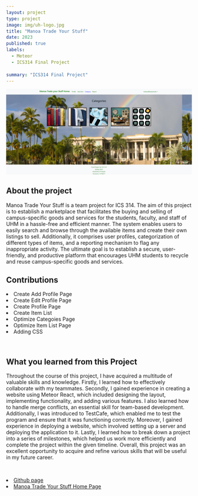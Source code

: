 ```yaml
---
layout: project
type: project
image: img/uh-logo.jpg
title: "Manoa Trade Your Stuff"
date: 2023
published: true
labels:
  - Meteor
  - ICS314 Final Project
  
summary: "ICS314 Final Project"
---
```

<img class="img-fluid" src="../img/manoa-trade-your-stuff.png">

## About the project
Manoa Trade Your Stuff is a team project for ICS 314. The aim of this project is to establish a marketplace that facilitates the buying and selling of campus-specific goods and services for the students, faculty, and staff of UHM in a hassle-free and efficient manner. The system enables users to easily search and browse through the available items and create their own listings to sell. Additionally, it comprises user profiles, categorization of different types of items, and a reporting mechanism to flag any inappropriate activity. The ultimate goal is to establish a secure, user-friendly, and productive platform that encourages UHM students to recycle and reuse campus-specific goods and services. 

## Contributions
<li> Create Add Profile Page </li>
<li> Create Edit Profile Page </li>
<li> Create Profile Page </li>
<li> Create Item List </li>
<li> Optimize Categoies Page </li>
<li> Optimize Item List Page </li>
<li> Adding CSS </li>
<p>&nbsp;</>

## What you learned from this Project
Throughout the course of this project, I have acquired a multitude of valuable skills and knowledge. Firstly, I learned how to effectively collaborate with my teammates. Secondly, I gained experience in creating a website using Meteor React, which included designing the layout, implementing functionality, and adding various features. I also learned how to handle merge conflicts, an essential skill for team-based development. Additionally, I was introduced to TestCafe, which enabled me to test the program and ensure that it was functioning correctly. Moreover, I gained experience in deploying a website, which involved setting up a server and deploying the application to it. Lastly, I learned how to break down a project into a series of milestones, which helped us work more efficiently and complete the project within the given timeline. Overall, this project was an excellent opportunity to acquire and refine various skills that will be useful in my future career.
<p>&nbsp;</p>
  
<li><a href="https://manoa-trade-your-stuff.github.io/"><i class="large github icon "></i>Github page</a></li>
<li><a href="https://manoatradeyourstuff.site/"><i class="large github icon "></i>Manoa Trade Your Stuff Home Page</a></li>








